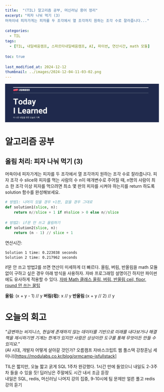 ```yaml
---
title:  "(TIL) 알고리즘 공부, 머신러닝 용어 정리"
excerpt: "피자 나눠 먹기 (3)
머쓱이네 피자가게는 피자를 두 조각에서 열 조각까지 원하는 조각 수로 잘라줍니다..."

categories:
  - TIL
tags:
  - [TIL, 내일배움캠프, 스파르타내일배움캠프, AI, 파이썬, 연산시간, math 모듈]

toc: true

last_modified_at: 2024-12-12
thumbnail: ../images/2024-12-04-11-03-02.png
---
```

![](/images/../images/2024-12-04-11-03-02.png)

# 알고리즘 공부
## 올림 처리: 피자 나눠 먹기 (3)
머쓱이네 피자가게는 피자를 두 조각에서 열 조각까지 원하는 조각 수로 잘라줍니다. 피자 조각 수 slice와 피자를 먹는 사람의 수 n이 매개변수로 주어질 때, n명의 사람이 최소 한 조각 이상 피자를 먹으려면 최소 몇 판의 피자를 시켜야 하는지를 return 하도록 solution 함수를 완성해보세요.

```py
# 방법1: 나머지 있을 경우 +1판, 없을 경우 그대로 
def solution1(slice, n):
    return n//slice + 1 if n%slice > 0 else n//slice

# 방법2: if문 안 쓰고 올림하기
def solution2(slice, n):
    return (n - 1) // slice + 1
```
연산시간:
```
Solution 1 time: 0.223038 seconds
Solution 2 time: 0.217962 seconds
```
if문 안 쓰고 방법2를 쓰면 연산이 미세하게 더 빠르다. 올림, 버림, 반올림을 math 모듈 없이 구하고 싶은 경우 아래 방식을 사용하자. 자바 프로그래밍 설명이긴 하지만 파이썬에도 유사하게 적용할 수 있다.
[자바 Math 클래스 올림, 버림, 반올림 ceil, floor, round 안 쓰는 꿀팁](https://programmer-may.tistory.com/224)

**올림**: (x + y - 1) // y
**버림(몫)**: x // y
**반올림**:(x + y // 2) // y

# 오늘의 회고
*"급변하는 비지니스, 현실에 존재하지 않는 데이터를 기반으로 미래를 내다보거나 해결책을 제시하기엔 기계는 한계가 있지만 사람은 상상이란 도구를 통해 무엇이든 만들 수 있지요."*   
(AI 시대, 개발자 어떻게 살아갈 것인가? 오름캠프 자바스크립트 웹 풀스택 강창훈님 세미나)[https://modulabs.co.kr/blog/ormcamp-jsfullstack]

TIL은 짧지만, 오늘 짧고 굵게 SQL 1주차 완강했다. 1시간 만에 들었으니 내일도 2-3주차 들을 수 있을 듯! 딥러닝은 주말에도 시간 내서 조금 듣장   
내일은 SQL, redis, 머신러닝 나머지 강의 집중, 9-10시에 팀 문제만 얼른 풀고 redis 강의 듣기
